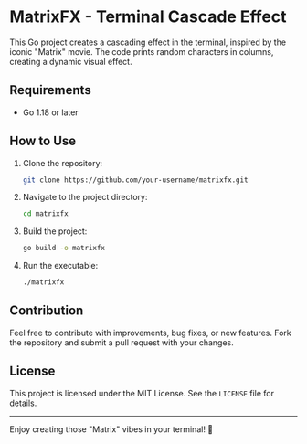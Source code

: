 # MatrixFX - Terminal Cascade Effect

This Go project creates a cascading effect in the terminal, inspired by the iconic "Matrix" movie. The code prints random characters in columns, creating a dynamic visual effect.

## Requirements

- Go 1.18 or later

## How to Use

1. Clone the repository:
    ```sh
    git clone https://github.com/your-username/matrixfx.git
    ```

2. Navigate to the project directory:
    ```sh
    cd matrixfx
    ```

3. Build the project:
    ```sh
    go build -o matrixfx
    ```

4. Run the executable:
    ```sh
    ./matrixfx
    ```

## Contribution

Feel free to contribute with improvements, bug fixes, or new features. Fork the repository and submit a pull request with your changes.

## License

This project is licensed under the MIT License. See the `LICENSE` file for details.

---

Enjoy creating those "Matrix" vibes in your terminal! 🚀
